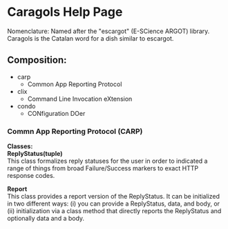 # Caragols Help Page
Nomenclature: Named after the "escargot" (E-SCience ARGOT) library. Caragols is the Catalan word for a dish similar to escargot.  

## Composition:  
- carp 
	- Common App Reporting Protocol 
- clix  
	- Command Line Invocation eXtension
- condo
	- CONfiguration DOer  

### Commn App Reporting Protocol (CARP)  
**Classes:**  
**ReplyStatus(tuple)**  
This class formalizes reply statuses for the user in order to indicated a range of things from broad Failure/Success markers to exact HTTP response codes.  

**Report**  
This class provides a report version of the ReplyStatus. It can be initialized in two different ways: (i) you can provide a ReplyStatus, data, and body, or (ii) initialization via a class method that directly reports the ReplyStatus and optionally data and a body.   

